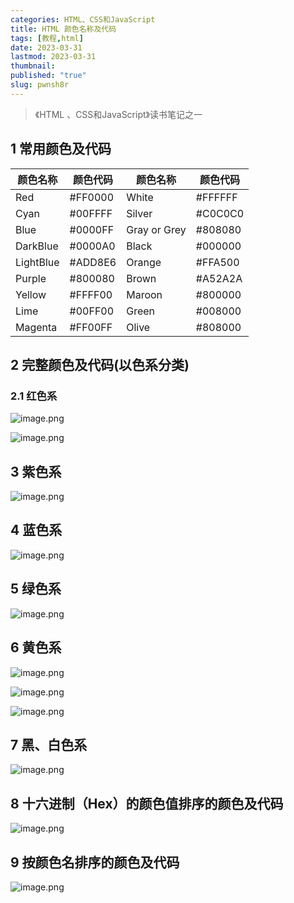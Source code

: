 ```yaml
---
categories: HTML、CSS和JavaScript
title: HTML 颜色名称及代码
tags: [教程,html]
date: 2023-03-31
lastmod: 2023-03-31
thumbnail: 
published: "true"
slug: pwnsh8r
---
```


>《HTML 、CSS和JavaScript》读书笔记之一

## 1 常用颜色及代码

| 颜色名称 | 颜色代码 | 颜色名称 | 颜色代码 |
| --- | --- | --- | --- |
| Red | #FF0000 | White | #FFFFFF |
| Cyan | #00FFFF | Silver | #C0C0C0 |
| Blue | #0000FF | Gray or Grey | #808080 |
| DarkBlue | #0000A0 | Black | #000000 |
| LightBlue | #ADD8E6 | Orange | #FFA500 |
| Purple | #800080 | Brown | #A52A2A |
| Yellow | #FFFF00 | Maroon | #800000 |
| Lime | #00FF00 | Green | #008000 |
| Magenta | #FF00FF | Olive | #808000 |


## 2 完整颜色及代码(以色系分类)  

### 2.1 红色系
  
![image.png](https://s1.vika.cn/space/2023/03/31/d81f11f68dd44f4caa68dd184fa851f1)

![image.png](https://s1.vika.cn/space/2023/03/31/56a1512624b24ec885e3e5160dae0671)
  

## 3 紫色系

![image.png](https://s1.vika.cn/space/2023/03/31/22ee53bc6860447fbd3fd078941832c8)

## 4 蓝色系

![image.png](https://s1.vika.cn/space/2023/03/31/a117f7227e9f4d4da0551519140e5c54)

## 5 绿色系

![image.png](https://s1.vika.cn/space/2023/03/31/40047ff362ad4ab9af92630e684fd3ec)
  

## 6 黄色系

![image.png](https://s1.vika.cn/space/2023/03/31/54bd4d844568428fbaffbb63611b6720)

![image.png](https://s1.vika.cn/space/2023/03/31/58e697dbf5ad42b58df623d9910f92c5)

![image.png](https://s1.vika.cn/space/2023/03/31/e942126313c04c5ca202193aa41c3718)
  

## 7 黑、白色系

![image.png](https://s1.vika.cn/space/2023/03/31/fe0bcc418adc41278eae322f6b9cb228)
  

## 8 十六进制（Hex）的颜色值排序的颜色及代码

![image.png](https://s1.vika.cn/space/2023/03/31/7da1ae2739704edda50295273e4f5d6b)


## 9 按颜色名排序的颜色及代码

![image.png](https://s1.vika.cn/space/2023/03/31/2701b56057264246b576526585cd0d17)




